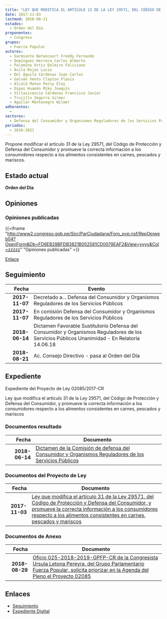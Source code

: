 ```yaml
---
title: "LEY QUE MODIFICA EL ARTÍCULO 13 DE LA LEY 29571, DEL CÓDIGO DE PROTECCIÓN Y DEFENSA DEL CONSUMIDOR Y PROMUEVE LA CORRECTA INFORMACIÓN A LOS CONSUMIDORES RESPECTO A LOS ALIMENTOS CONSISTENTES EN CARNES, PESCADOS Y MARISCOS"
date: 2017-11-03
lastmod: 2018-08-21
estados: 
  - Orden del Día
proponentes: 
  - Congreso
grupos: 
  - Fuerza Popular
autores: 
  - Sarmiento Betancourt Freddy Fernando
  - Domínguez Herrera Carlos Alberto
  - Palomino Ortiz Dalmiro Feliciano
  - Ávila Rojas Lucio
  - Del Águila Cárdenas Juan Carlos
  - Galván Vento Clayton Flavio
  - Alcalá Mateo Percy Eloy
  - Dipas Huamán Miky Joaquín
  - Villavicencio Cárdenas Francisco Javier
  - Trujillo Zegarra Gilmer
  - Aguilar Montenegro Wilmer
adherentes: 
  - 
sectores: 
  - Defensa del Consumidor y Organismos Reguladores de los Servicios Públicos
periodos: 
  - 2016-2021
---
```


Propone modificar el artículo 31 de la Ley 29571, del Código de Protección y Defensa del Consumidor y promueve la correcta información a los consumidores respecto a los alimentos consistentes en carnes, pescados y mariscos.


## Estado actual

**Orden del Día**

## Opiniones

### Opiniones publicadas

{{<iframe "http://www2.congreso.gob.pe/Sicr/ParCiudadana/Foro_pvp.nsf/RepOpiweb04?OpenForm&Db=FD6EB28BFDB3821B052581CD0079EAF2&View=yyyy&Col=zzzzz" "Opiniones publicadas" >}}

[Enlace](http://www2.congreso.gob.pe/Sicr/ParCiudadana/Foro_pvp.nsf/RepOpiweb04?OpenForm&Db=FD6EB28BFDB3821B052581CD0079EAF2&View=yyyy&Col=zzzzz)

## Seguimiento

| Fecha | Evento |
|------:|--------|
| **2017-11-07** | Decretado a... Defensa del Consumidor y Organismos Reguladores de los Servicios Públicos|
| **2017-11-07** | En comisión Defensa del Consumidor y Organismos Reguladores de los Servicios Públicos|
| **2018-06-14** | Dictamen Favorable Sustitutorio Defensa del Consumidor y Organismos Reguladores de los Servicios Públicos Unanimidad - En Relatoría 14.06.18|
| **2018-08-21** | Ac. Consejo Directivo - pasa al Orden del Día|


## Expediente

Expediente del Proyecto de Ley 02085/2017-CR

Ley que modifica el artículo 31 de la Ley 29571, del Código de Protección y Defensa del Consumidor, y promueve la correcta información a los consumidores respecto a los alimentos consistentes en carnes, pescados y mariscos


### Documentos resultado

| Fecha | Documento |
|------:|--------|
| **2018-06-14** | [Dictamen de la Comisión de defensa del Consumidor y Organismos Reguladores de los Servicios Públicos](http://www.leyes.congreso.gob.pe/Documentos/2016_2021/Seguimiento_de_Proyectos_de_Ley/00940PL20170614.pdf) |

### Documentos del Proyecto de Ley

| Fecha | Documento |
|------:|--------|
| **2017-11-03** | [Ley que modifica el artículo 31 de la Ley 29571, del Código de Protección y Defensa del Consumidor, y promueve la correcta información a los consumidores respecto a los alimentos consistentes en carnes, pescados y mariscos](http://www.leyes.congreso.gob.pe/Documentos/2016_2021/Proyectos_de_Ley_y_de_Resoluciones_Legislativas/PL0207220171102.PDF) |

### Documentos de Anexo

| Fecha | Documento |
|------:|--------|
| **2018-08-29** | [Oficio 025-2018-2019-GPFP-CR de la Congresista Ursula Letona Pereyra, del Grupo Parlamentario Fuerza Popular, solicita priorizar en la Agenda del Pleno el Proyecto 02085](http://www.leyes.congreso.gob.pe/Documentos/2016_2021/Oficios/Grupos_Parlamentarios/OFICIO-025-2018-2019-GPFP-CR.pdf) |

## Enlaces 

- [Seguimiento](http://www2.congreso.gob.pe/Sicr/TraDocEstProc/CLProLey2016.nsf/f7fff46988ca05b1052578e100829cc7/b5d7fc583753891b052581cd007ef9b9?OpenDocument)
- [Expediente Digital](http://www2.congreso.gob.pe/Sicr/TraDocEstProc/CLProLey2016.nsf/f7fff46988ca05b1052578e100829cc7/b5d7fc583753891b052581cd007ef9b9?OpenDocument&Click=05257FB7005EB655.eb71d0cf91d8294e05256cdf006b5706/$Body/0.1C6C)
